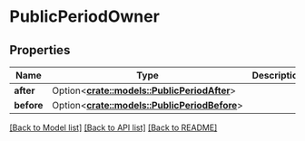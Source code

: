 # PublicPeriodOwner

## Properties

Name | Type | Description | Notes
------------ | ------------- | ------------- | -------------
**after** | Option<[**crate::models::PublicPeriodAfter**](public.After.md)> |  | [optional]
**before** | Option<[**crate::models::PublicPeriodBefore**](public.Before.md)> |  | [optional]

[[Back to Model list]](../README.md#documentation-for-models) [[Back to API list]](../README.md#documentation-for-api-endpoints) [[Back to README]](../README.md)


